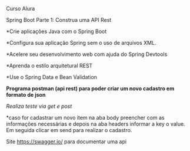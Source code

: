 Curso Alura

 Spring Boot Parte 1: Construa uma API Rest
 
*Crie aplicações Java com o Spring Boot

*Configura sua aplicação Spring sem o uso de arquivos XML.

*Acelere seu desenvolvimento web com ajuda do Spring Devtools

*Aprenda o estilo arquitetural REST

*Use o Spring Data e Bean Validation


**Programa postman (api rest) para poder criar um novo cadastro em formato de json**

*Realiza teste via get e post*

*caso for cadastrar um novo item na aba body preencher com as informações necessárias e depois na aba headers informar a key o value. Em seguida clicar em send para realizar o cadastro. 

Site https://swagger.io/
para documentar uma api
